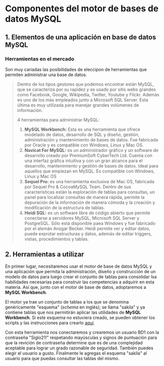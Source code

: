 # Componentes del motor de bases de datos MySQL

## 1. Elementos de una aplicación en base de datos MySQL

### **Herramientas en el mercado**

Son muy cariadas las posibilidades de eleccipon de herramientas que permiten administrar una base de datos.

> Dentro de los tipos gestores que podemos encontrar están MySQL, que se caracteriza por su rapidez y es usado por sitis webs grandes como Facebook, Google, Wikipedia, Twitter, Youtube y Flickr. Además es uno de los más empleados junto a Microsoft SQL Server. Esta última es muy utilizada para manejar grandes volúmenes de información.
>
> 4 herramientas para administrar MySQL:
>
>   1. **MySQL Workbench:** Esta es una herramienta que ofrece modelado de datos, desarrollo de SQL y diseño, gestión, administración y mantenimiento de bases de datos. Fue fabricada por Oracle y es compatible con Windows, Linux y Mac OS.
>   2. **Navicat For MySQL:** es un administrador gráfico y un software de desarrollo creado por PremiumSoft CyberTech Ltd. Cuenta con una interfaz gráfica intuitiva y con un gran alcance para el desarrollo, mantenimiento y gestión de bases de datos. Ideal para aquellos que empiezan en MySQL. Es compatible con Windows, Linux y Mac OS
>   3. **Sequel Pro:** es una herramienta exclusiva de Mac OS, fabricada por Sequel Pro & CocoaMySQL Team. Dentro de sus características están la exploración de tablas para consultas, un panel para localizar consultas de manera rápida, permite la depuración de la información de manera cómoda y la creación y modificación de la estructura de tablas.
>   4. **Heidi SQL:** es un software libre de código abierto que permite conectarse a servidores MySQL, Microsoft SQL Server y PostgreSQL. Sólo está disponible paea Windows y fue fabricado por el alemán Ansgar Becker. Heidi permite ver y editar datos, puede exprotar estructuras y datos, además de editar triggers, vistas, procedimientos y tablas.

## 2. Herramientas a utilizar

En primer lugar, necesitaremos usar el motor de base de datos MySQL y una aplicación que permita la administración, diseño y construcción de un modelo de datos para luego crear el conjunto de tablas para consolidar lsa habilidades necesarias para construir las competencias a adquirir en esta materia. Así que, junto con el motor de base de datos, adoptaremos a **MySQL Workbench**.

El motor ya trae un conjunto de tablas a los que se denomina genéricamente "esquema" (*schema* en inglés); se llama "sakila" y ya contiene tablas que nos permitirán aplicar las utilidades de **MySQL Workbench**. Si este esquema no estuviera creado, se pueden obtener los scripts y las instrucciones para crearlo [aquí](https://dev.mysql.com/doc/sakila/en/sakila-installation.html).

Con esta herramienta nos conectaremos y crearemos un usuario BD1 con la contraseña "Siglo21!" respetando mayúsculas y signos de puntuación para que la revición de contraseña determine que es de una complejidad aceptable para lograr un grado razonable de seguridad. También puedes elegir el usuario a gusto. Finalmente le agregas el esquema "sakila" al usuario para que puedas consultar las tablas del mismo.